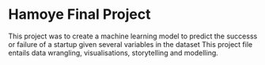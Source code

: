 # Hamoye Final Project
This project was to create a machine learning model to predict the successs or failure of a startup given several variables in the dataset
This project file entails data wrangling, visualisations, storytelling and modelling.
